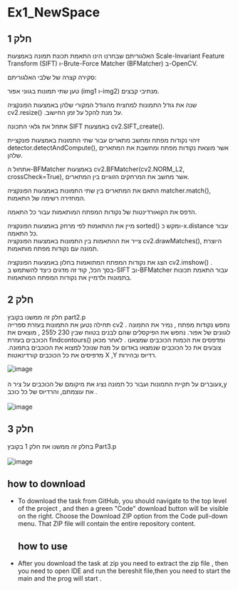 # Ex1_NewSpace

## חלק 1 


האלגוריתם שבחרנו הינו התאמת תכונת תמונה באמצעות Scale-Invariant Feature Transform (SIFT) ו-Brute-Force Matcher (BFMatcher) ב-OpenCV. <br />

סקירה קצרה של שלבי האלגוריתם: <br />

טען שתי תמונות בגווני אפור (img1 ו-img2) מנתיבי קבצים. <br />

שנה את גודל התמונות למחצית מהגודל המקורי שלהן באמצעות הפונקציה cv2.resize() .על מנת להקל על זמן החישוב. <br />

אתחל את גלאי התכונה SIFT באמצעות cv2.SIFT_create(). <br />

זיהוי נקודות מפתח ומחשב מתארים עבור שתי התמונות באמצעות פונקציית detector.detectAndCompute(), אשר מוצאת נקודות מפתח ומחשבת את המתארים שלהן. <br />

אתחול ה-BFMatcher באמצעות cv2.BFMatcher(cv2.NORM_L2, crossCheck=True), אשר מחשב את המרחקים הזוגיים בין המתארים. <br /> 

התאם את המתארים בין שתי התמונות באמצעות הפונקציה matcher.match(), המחזירה רשימה של התאמות. <br />

הדפס את הקואורדינטות של נקודות המפתח המותאמות עבור כל התאמה. <br />

מיין את ההתאמות לפי מרחק באמצעות הפונקציה sorted() ומקש כ-x.distance עבור כל התאמה.
 <br />
צייר את ההתאמות בין התמונות באמצעות הפונקציה cv2.drawMatches(), היוצרת תמונה עם נקודות מפתח מותאמות. <br />

הצג את נקודות המפתח המתואמות בחלון באמצעות הפונקציה cv2.imshow() .
 <br />
בסך הכל, קוד זה מדגים כיצד להשתמש ב-SIFT וב-BFMatcher עבור התאמת תכונות בתמונות ולדמיין את נקודות המפתח המותאמות. <br />

## חלק 2 
 חלק זה ממשנו בקובץ part2.p <br />
תחילה נטען את התמונות בעזרת ספרייה cv2 . נחפש נקודות מפתח , נמיר את התמונה לגוונים של אפור. נחפש את הפיקסלים שהם לבנים בטווח שבין 230 ל255 , מוצאים את הכוכבים בעזרת  findcontours() ומדפסים את הכמות הכוכבים שמצאנו . לאחר מכאן צובעים את כל הכוכבים שנמצאו באדום  על מנת שנוכל למצוא את הכוכבים בתמונה. מדפיסים את כל הכוכבים קורדינאטות X ,Y  רדיוס ובהירות. <br />

![image](https://user-images.githubusercontent.com/92544909/233650975-eb508fa3-7b84-4103-b600-601a55e3a038.png)  <br />  <br />
עוברים על תקיית התמונות ועבור כל תמונה נציג את מיקומם של הכוכבים על ציר הx,y את עוצמתם, והרדיוס של כל כוכב  . <br />  <br />
![image](https://user-images.githubusercontent.com/92544909/233651849-13b36973-bf62-4b66-8547-3f6884107510.png) <br />


## חלק 3 
בחלק זה ממשנו את חלק 1 בקובץ Part3.p <br /> <br /> 
![image](https://user-images.githubusercontent.com/92544909/233663304-d559d40a-855b-4fd7-b9bb-54f78ec47a95.png)

  ## how to download  <br />
- To download the task from GitHub, you should navigate to the top level of the project , and then a green "Code" download button will be visible on the right.
   Choose the Download ZIP option from the Code pull-down menu. That ZIP file will contain the entire repository content.
  ## how to use  <br />
- After you download the task at zip you need to extract  the zip file , then you need 
  to open IDE and run the bereshit file,then you need to start the main and the prog will start . 
